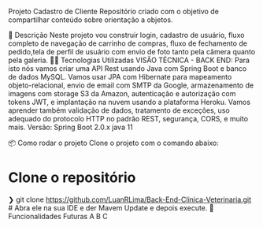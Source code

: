 Projeto Cadastro de Cliente
Repositório criado com o objetivo de compartilhar
conteúdo sobre orientação a objetos.

🚀 Descrição
Neste projeto vou construir login, cadastro de usuário, fluxo completo de navegação de carrinho de compras,
fluxo de fechamento de pedido,tela de perfil de usuário com envio de foto tanto pela câmera quanto pela galeria.
👨‍💻️ Tecnologias Utilizadas
VISÃO TÉCNICA - BACK END:
Para isto nós vamos criar uma API Rest usando Java com Spring Boot e banco de dados MySQL.
Vamos usar JPA com Hibernate para mapeamento objeto-relacional, envio de email com SMTP da Google, 
armazenamento de imagens com storage S3 da Amazon, autenticação e autorização com tokens JWT,
e implantação na nuvem usando a plataforma Heroku. Vamos aprender também validação de dados, tratamento de exceções,
uso adequado do protocolo HTTP no padrão REST, segurança, CORS, e muito mais.
Versão: 
Spring Boot 2.0.x
java 11


📦️ Como rodar o projeto
Clone o projeto com o comando abaixo:

  # Clone o repositório
  ❯ git clone https://github.com/LuanRLima/Back-End-Clinica-Veterinaria.git
	# Abra ele na sua IDE e der Mavem Update e depois execute.
🔮 Funcionalidades Futuras
 A
 B
 C
